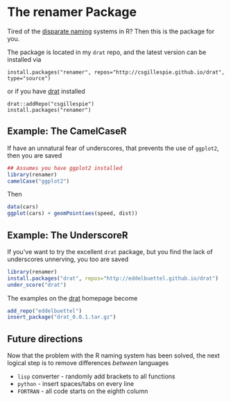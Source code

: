 # The renamer Package

Tired of the [disparate naming](journal.r-project.org/archive/2012-2/RJournal_2012-2_Baaaath.pdf) systems in R? Then this is the package for you. 

The package is located in my `drat` repo, and the latest version can be installed via
```
install.packages("renamer", repos="http://csgillespie.github.io/drat", type="source")
```
or if you have [drat](http://dirk.eddelbuettel.com/code/drat.html) installed
```{r}
drat::addRepo("csgillespie")
install.packages("renamer")
```

## Example: The CamelCaseR

If have an unnatural fear of underscores, that prevents the use of `ggplot2`, then you are saved
```r
## Assumes you have ggplot2 installed
library(renamer)
camelCase("ggplot2")
```
Then
```r
data(cars)
ggplot(cars) + geomPoint(aes(speed, dist))
```

## Example: The UnderscoreR

If you've want to try the excellent `drat` package, but you find the lack of underscores 
unnerving, you too are saved
```r
library(renamer)
install.packages("drat", repos="http://eddelbuettel.github.io/drat")
under_score("drat")
```
The examples on the [drat](https://github.com/eddelbuettel/drat) homepage become
```r
add_repo("eddelbuettel")
insert_package("drat_0.0.1.tar.gz")
```

## Future directions

Now that the problem with the R naming system has been solved, the next logical step is
to remove differences *between* languages
 * `lisp` converter - randomly add brackets to all functions
 * `python` - insert spaces/tabs on every line
 * `FORTRAN` - all code starts on the eighth column


